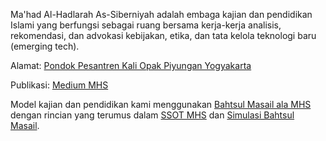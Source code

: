Ma'had Al-Hadlarah As-Siberniyah adalah embaga kajian dan pendidikan Islami yang berfungsi sebagai ruang bersama kerja-kerja analisis, rekomendasi, dan advokasi kebijakan, etika, dan tata kelola teknologi baru (emerging tech).

Alamat: [Pondok Pesantren Kali Opak Piyungan Yogyakarta](https://maps.app.goo.gl/h9FK69uaM7BX7JWa9)

Publikasi: [Medium MHS](https://medium.com/mahad-al-hadlarah-as-siberniyah)

Model kajian dan pendidikan kami menggunakan [Bahtsul Masail ala MHS](Sistem-Bahtsul-Masail-ala-MHS) dengan rincian yang terumus dalam [SSOT MHS](SSOT-MHS) dan [Simulasi Bahtsul Masail](Simulasi-Bahtsul-Masail-ala-MHS).

